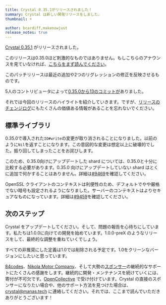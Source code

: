 ```yaml
---
title: Crystal 0.35.1がリリースされました！
summary: Crystal は新しい開発リリースをしました。
thumbnail: +

author: bcardiff,makenowjust
release_notes: true
---
```


[Crystal 0.35.1](https://github.com/crystal-lang/crystal/releases/tag/0.35.1) がリリースされました。

このリリースは0.35.0ほど刺激的なものではありません。もしこちらのアナウンスを見ていなければ、[こちらをまず読んでください](/2020/06/09/crystal-0.35.0-released.html)。

このパッチリリースは最近の追加や2つのリグレッションの修正を反映させるものです。

5人のコントリビュータによって[0.35.0から13のコミットが](https://github.com/crystal-lang/crystal/compare/0.35.0...0.35.1)ありました。

それでは今回のリリースのハイライトを紹介していきます。ですが、[リリースのチェンジログ](https://github.com/crystal-lang/crystal/releases/tag/0.35.1)にもたくさんの価値ある情報があることを忘れないでください。

## 標準ライブラリ

0.35.0で導入された`IO#write`の変更が取り消されることになりました。以前のように`Nil`を返すことになります。この意図的な変更は想定以上に破壊的でした。振り回してしまったことをお詫びします。

このため、0.35.0向けにアップデートした shard については、0.35.0と十分に比較する必要があります。0.35.0 向けにアップデートしていない shard はとくに追加で何かすることはありません。詳細は[#9469](https://github.com/crystal-lang/crystal/pull/9469)を確認してください。

OpenSSL クライアントのコンテキストは利便性のため、デフォルトでやや厳格でない暗号も設定されるようになりました。サーバーのコンテキストはよりセキュアなものになっています。詳細は[#9459](https://github.com/crystal-lang/crystal/pull/9459)を確認してください。

## 次のステップ

Crystal をアップデートしてください。そして、問題の報告を心待ちにしています。私たちは1.0.0に向けての開発を始めています。1.0.0-preX のようなリリースをして、最終的な調整を重ねていくでしょう。

すべての非推奨にした定義は1.0では削除される予定です。1.0をクリーンなバージョンにしたいと思っています。

[84codes](https://www.84codes.com/)、[Nikola Motor Company](https://nikolamotor.com/)、そして大勢の[スポンサー](/sponsors)の継続的なサポートにたくさんの感謝をします。継続的に開発・メンテナンスを続けていくには、寄付が不可欠です。[OpenCollective](https://opencollective.com/crystal-lang) で受け付けています。Crystal の直接のスポンサーになりたい場合や、他のサポート方法を見つけた場合は、[crystal@manas.tech](mailto:crystal@manas.tech) に連絡してください。それでは、ここまで読んでいただきありがとうございます！
